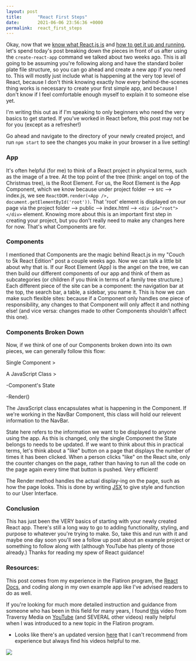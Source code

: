 ```yaml
---
layout: post
title:      "React First Steps"
date:       2021-06-06 23:56:36 +0000
permalink:  react_first_steps
---
```



Okay, now that we [know what React.js is](https://brycew30.github.io/making_the_transition_from_vanilla_js_to_react) and [how to get it up and running](https://brycew30.github.io/couch_to_5k_react_edition), let's spend today's post breaking down the pieces in front of us after using the `create-react-app` command we talked about two weeks ago. This is all going to be assuming you're following along and have the standard boiler plate file structure, so you can go ahead and create a new app if you need to. This will mostly just include what is happening at the very top level of React, because I don't think knowing exactly how every behind-the-scenes thing works is necessary to create your first simple app, and because I don't know if I feel comfortable enough myself to explain it to someone else yet.

I'm writing this out as if I'm speaking to only beginners who need the very basics to get started. If you've worked in React before, this post may not be for you (except as a refresher!)

Go ahead and navigate to the directory of your newly created project, and run `npm start` to see the changes you make in your browser in a live setting!

### App
It's often helpful (for me) to think of a React project in physical terms, such as the image of a tree. At the top point of the tree (think: angel on top of the Christmas tree), is the Root Element. For us, the Root Element is the App Component, which we know because under project folder --> src --> index.js, we see `ReactDOM.render(<App />, document.getElementById('root'))`. That 'root' element is displayed on our page via the project folder --> public --> index.html --> `<div id="root"></div>` element. Knowing more about this is an important first step in creating your project, but you don't really need to make any changes here for now. That's what Components are for.

### Components
I mentioned that Components are the magic behind React.js in my "Couch to 5k React Edition" post a couple weeks ago. Now we can talk a little bit about why that is. If our Root Element (App) is the angel on the tree, we can then build our different components of our app and think of them as subcategories (or children if you think in terms of a family tree structure.) Each different piece of the site can be a component: the navigation bar at the top, the search bar, a table, a sidebar, you name it. This is how we can make such flexible sites: because if a Component only handles one piece of responsibility, any changes to that Component will only affect it and nothing else! (and vice versa: changes made to other Components shouldn't affect this one).

### Components Broken Down
Now, if we think of one of our Components broken down into its own pieces, we can generally follow this flow:

Single Component >

A JavaScript Class >

-Component's State

-Render()

The JavaScript class encapsulates what is happening in the Component. If we're working in the NavBar Component, this class will hold our relevent information to the NavBar.

State here refers to the information we want to be displayed to anyone using the app. As this is changed, only the single Component the State belongs to needs to be updated. If we want to think about this in practical terms, let's think about a "like" button on a page that displays the number of times it has been clicked. When a person clicks "like" on the React site, only the counter changes on the page, rather than having to run all the code on the page again every time that button is pushed. Very efficient!

The Render method handles the actual display-ing on the page, such as how the page looks. This is done by writing [JSX](https://reactjs.org/docs/jsx-in-depth.html) to give style and function to our User Interface.

### Conclusion
This has just been the VERY basics of starting with your newly created React app. There's still a long way to go to adding functionality, styling, and purpose to whatever you're trying to make. So, take this and run with it and maybe one day soon you'll see a follow up post about an example project or something to follow along with (although YouTube has plenty of those already.) Thanks for reading my spew of React guidance!


### Resources:
This post comes from my experience in the Flatiron program, the [React Docs](https://reactjs.org/docs/getting-started.html), and coding along in my own example app like I've advised readers to do as well.

If you're looking for much more detailed instruction and guidance from someone who has been in this field for many years, I found [this](https://www.youtube.com/watch?v=sBws8MSXN7A) video from Traversy Media on [YouTube](https://www.youtube.com/c/TraversyMedia) (and SEVERAL other videos) really helpful when I was introduced to a new topic in the Flatiron program.
*  Looks like there's an updated version [here](https://www.youtube.com/watch?v=w7ejDZ8SWv8) that I can't recommend from experience but always find his videos helpful to me.

![](https://media.giphy.com/media/WQH7pj43rMzqFuB1xm/giphy.gif)
